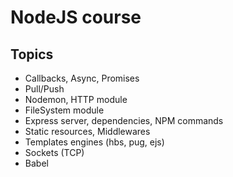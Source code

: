 # NodeJS course

## Topics
- Callbacks, Async, Promises
- Pull/Push
- Nodemon, HTTP module
- FileSystem module
- Express server, dependencies, NPM commands
- Static resources, Middlewares
- Templates engines (hbs, pug, ejs)
- Sockets (TCP)
- Babel
